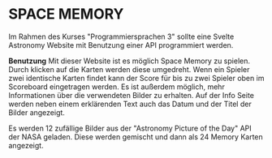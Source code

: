 # SPACE MEMORY
 
Im Rahmen des Kurses "Programmiersprachen 3" sollte eine Svelte Astronomy Website mit Benutzung einer API programmiert werden.

**Benutzung**
Mit dieser Website ist es möglich Space Memory zu spielen. Durch klicken auf die Karten werden diese umgedreht. Wenn ein Spieler zwei identische Karten findet kann der Score für bis zu zwei Spieler oben im Scoreboard eingetragen werden.
Es ist außerdem möglich, mehr Informationen über die verwendeten Bilder zu erhalten. Auf der Info Seite werden neben einem erklärenden Text auch das Datum und der Titel der Bilder angezeigt.

Es werden 12 zufällige Bilder aus der "Astronomy Picture of the Day" API der NASA geladen. Diese werden gemischt und dann als 24 Memory Karten angezeigt.